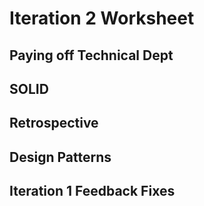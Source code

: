 Iteration 2 Worksheet
======================

Paying off Technical Dept
-------------------------




SOLID
-----




Retrospective
-------------




Design Patterns
---------------




Iteration 1 Feedback Fixes
--------------------------




